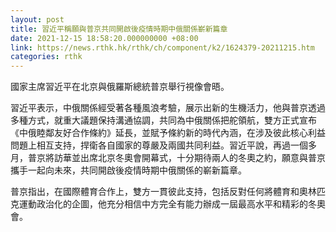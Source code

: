 ```yaml
---
layout: post
title: 習近平稱願與普京共同開啟後疫情時期中俄關係嶄新篇章
date: 2021-12-15 18:58:20.000000000 +08:00
link: https://news.rthk.hk/rthk/ch/component/k2/1624379-20211215.htm
categories: rthk
---
```


國家主席習近平在北京與俄羅斯總統普京舉行視像會晤。

習近平表示，中俄關係經受著各種風浪考驗，展示出新的生機活力，他與普京透過多種方式，就重大議題保持溝通協調，共同為中俄關係把舵領航，雙方正式宣布《中俄睦鄰友好合作條約》延長，並賦予條約新的時代內涵，在涉及彼此核心利益問題上相互支持，捍衛各自國家的尊嚴及兩國共同利益。習近平說，再過一個多月，普京將訪華並出席北京冬奧會開幕式，十分期待兩人的冬奧之約，願意與普京攜手一起向未來，共同開啟後疫情時期中俄關係的嶄新篇章。

普京指出，在國際體育合作上，雙方一貫彼此支持，包括反對任何將體育和奧林匹克運動政治化的企圖，他充分相信中方完全有能力辦成一屆最高水平和精彩的冬奧會。
